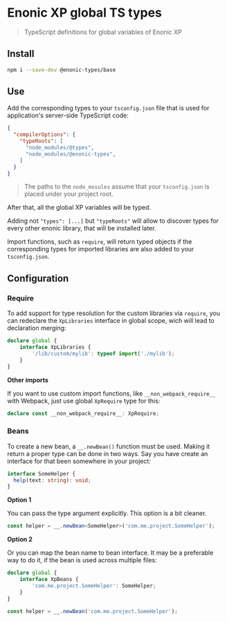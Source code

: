 # Enonic XP global TS types

> TypeScript definitions for global variables of Enonic XP

## Install

```bash
npm i --save-dev @enonic-types/base
```

## Use

Add the corresponding types to your `tsconfig.json` file that is used for application's server-side TypeScript code:

```json
{
  "compilerOptions": {
    "typeRoots": [
      "node_modules/@types",
      "node_modules/@enonic-types",
    ]
  }
}
```

> The paths to the `node_mosules` assume that your `tsconfig.json` is placed under your project root.

After that, all the global XP variables will be typed.

Adding not `"types": [...]` but `"typeRoots"` will allow to discover types for every other enonic library, that will be installed later.

Import functions, such as `require`, will return typed objects if the corresponding types for imported
libraries are also added to your `tsconfig.json`.

## Configuration

### Require

To add support for type resolution for the custom libraries via `require`, you can redeclare the `XpLibraries` interface in global scope, wich will lead to declaration merging:

```ts
declare global {
    interface XpLibraries {
        '/lib/custom/mylib': typeof import('./mylib');
    }
}
```

__Other imports__

If you want to use custom import functions, like `__non_webpack_require__` with Webpack, just use global `XpRequire` type for this:
```ts
declare const __non_webpack_require__: XpRequire;
```

### Beans

To create a new bean, a `__.newBean()` function must be used. Making it return a proper type can be done in two ways. Say you have create an interface for that been somewhere in your project:

```ts
interface SomeHelper {
  help(text: string): void;
}
```

__Option 1__

You can pass the type argument explicitly. This option is a bit cleaner.

```ts
const helper = __.newBean<SomeHelper>('com.me.project.SomeHelper');
```

__Option 2__

Or you can map the bean name to bean interface. It may be a preferable way to do it, if the bean is used across multiple files:

```ts
declare global {
    interface XpBeans {
        'com.me.project.SomeHelper': SomeHelper;
    }
}

const helper = __.newBean('com.me.project.SomeHelper');
```
